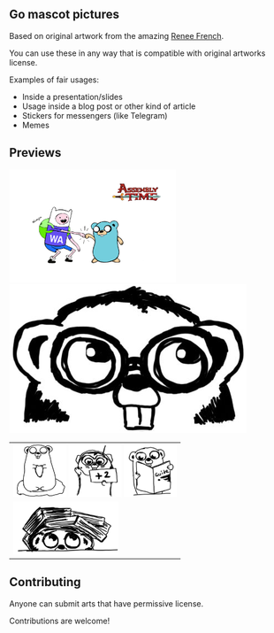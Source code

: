 ## Go mascot pictures

Based on original artwork from the amazing [Renee French](http://reneefrench.blogspot.com/).

You can use these in any way that is compatible with original artworks license.

Examples of fair usages:
- Inside a presentation/slides
- Usage inside a blog post or other kind of article
- Stickers for messengers (like Telegram)
- Memes

## Previews

<img src="/img/Assembly_time&Go.png" width="60%" height="60%">
<img src="/img/aviator.png">

<table>

<tr><td>
  <img src="/img/meditating.png" width="96" height="96">
  <img src="/img/go_review.png" width="96" height="96">
  <img src="/img/reading_guide.png" width="96" height="96">
</td></tr>

<tr><td>
  <img src="/img/under_book_pile.png" colspan="3" height="96">
</td></tr>

</table>

## Contributing

Anyone can submit arts that have permissive license.

Contributions are welcome!
